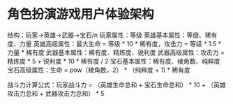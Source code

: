 # 角色扮演游戏用户体验架构
结构：玩家->英雄->武器->宝石/n
玩家属性：等级
英雄基本属性：等级、稀有度、力量
英雄高级属性：最大生命 = 等级 * 10 * 稀有度，攻击力 = 等级 * 1.5 * 力量 * 稀有度
武器基本属性：稀有度、精炼度、锐利度
武器高级属性：攻击力 = 精炼度 * 5 + 锐利度 * 10 * 稀有度 / 2
宝石基本属性：稀有度、棱角数、纯粹度
宝石高级属性：生命 = pow（棱角数，2） * （纯粹度 + 1) * 稀有度

战斗力计算公式：玩家战斗力 = （英雄生命总和 + 宝石生命总和） * 10 + （英雄攻击力总和 + 武器攻击力总和） * 5
